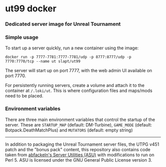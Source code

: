 # ut99 docker
### Dedicated server image for Unreal Tournament

### Simple usage
To start up a server quickly, run a new container using the image:

```
docker run -p 7777-7781:7777-7781/udp -p 8777:8777/udp -p 7770:7770/tcp --name ut slapt/ut99
```

The server will start up on port 7777, with the web admin UI available on port 7770.

For persistently running servers, create a volume and attach it to the container at `/.loki/ut`. This is where configuration files and maps/mods need to be placed.

### Environment variables

There are three main environment variables that control the startup of the server. These are `STARTUP_MAP` (default: DM-Turbine), `GAME_MODE` (default: Botpack.DeathMatchPlus) and `MUTATORS` (default: empty string)

---
In addition to packaging the Unreal Tournament server files, the UTPG v451 patch and the "bonus pack" content, this repository also contains code taken from [abfackeln's Server Utilities (ASU)](https://github.com/abfackeln/ut) with modifications to run on Perl 5. ASU is licensed under the GNU General Public License version 3.
